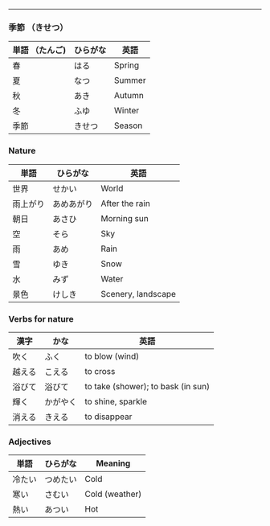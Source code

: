 
---

### 季節 （きせつ）
| 単語 （たんご) | ひらがな | 英語 |
| ---- | ---- | ---- |
| 春 | はる | Spring |
| 夏 | なつ | Summer |
| 秋 | あき | Autumn |
| 冬 | ふゆ | Winter |
| 季節 | きせつ | Season |

### Nature
| 単語 | ひらがな | 英語 |
| ---- | ---- | ---- |
| 世界 | せかい | World |
| 雨上がり | あめあがり | After the rain |
| 朝日 | あさひ | Morning sun |
| 空 | そら | Sky |
| 雨 | あめ | Rain |
| 雪 | ゆき | Snow |
| 水 | みず | Water |
| 景色 | けしき | Scenery, landscape |

### **Verbs** for nature
| 漢字 | かな | 英語 |
| ---- | ---- | ---- |
| 吹く | ふく | to blow (wind) |
| 越える | こえる | to cross |
| 浴びて | 浴びて | to take (shower); to bask (in sun)​ |
| 輝く | かがやく | to shine, sparkle |
| 消える | きえる | to disappear |

### Adjectives
| 単語 | ひらがな | Meaning | 
| --- | --- | --- |
| 冷たい | つめたい | Cold | 
| 寒い | さむい | Cold (weather) |
| 熱い | あつい | Hot |
